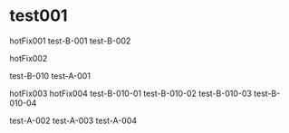 # test001
hotFix001
test-B-001
test-B-002

hotFix002

test-B-010
test-A-001

hotFix003
hotFix004
test-B-010-01
test-B-010-02
test-B-010-03
test-B-010-04

test-A-002
test-A-003
test-A-004